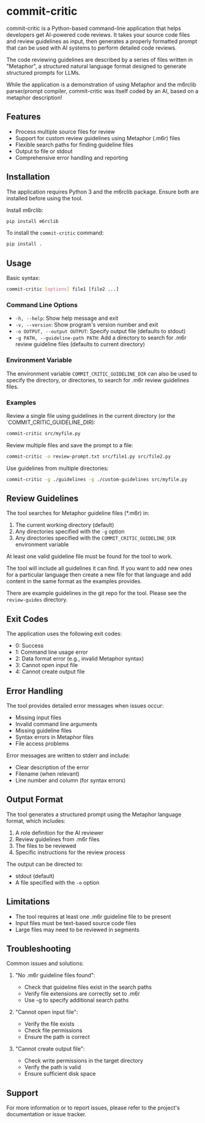# commit-critic

commit-critic is a Python-based command-line application that helps developers get AI-powered code reviews.  It takes your source code files and review guidelines as input, then generates a properly formatted prompt that can be used with AI systems to perform detailed code reviews.

The code reviewing guidelines are described by a series of files written in "Metaphor", a structured natural language format designed to generate structured prompts for LLMs.

While the application is a demonstration of using Metaphor and the m6rclib parser/prompt compiler, commit-critic was itself coded by an AI, based on a metaphor description!

## Features

- Process multiple source files for review
- Support for custom review guidelines using Metaphor (.m6r) files
- Flexible search paths for finding guideline files
- Output to file or stdout
- Comprehensive error handling and reporting

## Installation

The application requires Python 3 and the m6rclib package. Ensure both are installed before using the tool.

Install m6rclib:
```bash
pip install m6rclib
```

To install the `commit-critic` command:
```bash
pip install .
```

## Usage

Basic syntax:
```bash
commit-critic [options] file1 [file2 ...]
```

### Command Line Options

- `-h, --help`: Show help message and exit
- `-v, --version`: Show program's version number and exit
- `-o OUTPUT, --output OUTPUT`: Specify output file (defaults to stdout)
- `-g PATH, --guideline-path PATH`: Add a directory to search for .m6r review guideline files (defaults to current directory)

### Environment Variable

The environment variable `COMMIT_CRITIC_GUIDELINE_DIR` can also be used to specify the directory, or directories, to search for .m6r review guidelines files.

### Examples

Review a single file using guidelines in the current directory (or the `COMMIT_CRITIC_GUIDELINE_DIR):
```bash
commit-critic src/myfile.py
```

Review multiple files and save the prompt to a file:
```bash
commit-critic -o review-prompt.txt src/file1.py src/file2.py
```

Use guidelines from multiple directories:
```bash
commit-critic -g ./guidelines -g ./custom-guidelines src/myfile.py
```

## Review Guidelines

The tool searches for Metaphor guideline files (*.m6r) in:
1. The current working directory (default)
2. Any directories specified with the `-g` option
3. Any directories specified with the `COMMIT_CRITIC_GUIDELINE_DIR` environment variable

At least one valid guideline file must be found for the tool to work.

The tool will include all guidelines it can find.  If you want to add new ones for a particular language then
create a new file for that language and add content in the same format as the examples provides.

There are example guidelines in the git repo for the tool.  Please see the `review-guides` directory.

## Exit Codes

The application uses the following exit codes:
- 0: Success
- 1: Command line usage error
- 2: Data format error (e.g., invalid Metaphor syntax)
- 3: Cannot open input file
- 4: Cannot create output file

## Error Handling

The tool provides detailed error messages when issues occur:
- Missing input files
- Invalid command line arguments
- Missing guideline files
- Syntax errors in Metaphor files
- File access problems

Error messages are written to stderr and include:
- Clear description of the error
- Filename (when relevant)
- Line number and column (for syntax errors)

## Output Format

The tool generates a structured prompt using the Metaphor language format, which includes:
1. A role definition for the AI reviewer
2. Review guidelines from .m6r files
3. The files to be reviewed
4. Specific instructions for the review process

The output can be directed to:
- stdout (default)
- A file specified with the `-o` option

## Limitations

- The tool requires at least one .m6r guideline file to be present
- Input files must be text-based source code files
- Large files may need to be reviewed in segments

## Troubleshooting

Common issues and solutions:

1. "No .m6r guideline files found":
   - Check that guideline files exist in the search paths
   - Verify file extensions are correctly set to .m6r
   - Use -g to specify additional search paths

2. "Cannot open input file":
   - Verify the file exists
   - Check file permissions
   - Ensure the path is correct

3. "Cannot create output file":
   - Check write permissions in the target directory
   - Verify the path is valid
   - Ensure sufficient disk space

## Support

For more information or to report issues, please refer to the project's documentation or issue tracker.

